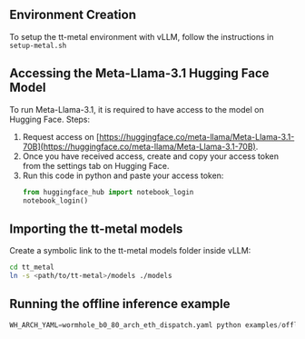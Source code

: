 
## Environment Creation 

To setup the tt-metal environment with vLLM, follow the instructions in `setup-metal.sh`

## Accessing the Meta-Llama-3.1 Hugging Face Model

To run Meta-Llama-3.1, it is required to have access to the model on Hugging Face. 
Steps:
1. Request access on [https://huggingface.co/meta-llama/Meta-Llama-3.1-70B](https://huggingface.co/meta-llama/Meta-Llama-3.1-70B).
2. Once you have received access, create and copy your access token from the settings tab on Hugging Face.
3. Run this code in python and paste your access token:
    ```python
    from huggingface_hub import notebook_login
    notebook_login()
    ```

## Importing the tt-metal models

Create a symbolic link to the tt-metal models folder inside vLLM:
```sh
cd tt_metal
ln -s <path/to/tt-metal>/models ./models
```

## Running the offline inference example
```python
WH_ARCH_YAML=wormhole_b0_80_arch_eth_dispatch.yaml python examples/offline_inference_tt.py
```